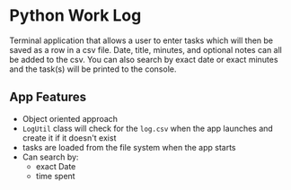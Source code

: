 # Python Work Log
Terminal application that allows a user to enter tasks which will then be saved as a row in a csv file.
Date, title, minutes, and optional notes can all be added to the csv. You can also search by exact date or exact minutes and the task(s)
will be printed to the console.

## App Features
* Object oriented approach
* ```LogUtil``` class will check for the ```log.csv``` when the app launches and create it if it doesn't exist
* tasks are loaded from the file system when the app starts
* Can search by:
  * exact Date
  * time spent